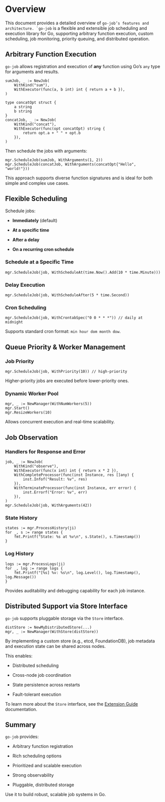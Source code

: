 # Overview

This document provides a detailed overview of `` go-job’s features and architecture. `go-job `` is a flexible and extensible job scheduling and execution library for Go, supporting arbitrary function execution, custom scheduling, job monitoring, priority queuing, and distributed operation.

## Arbitrary Function Execution

`go-job` allows registration and execution of **any** function using Go’s `any` type for arguments and results.

    sumJob, _ := NewJob(
        WithKind("sum"),
        WithExecutor(func(a, b int) int { return a + b }),
    )

    type concatOpt struct {
        a string
        b string
    }
    concatJob, _ := NewJob(
        WithKind("concat"),
        WithExecutor(func(opt concatOpt) string {
            return opt.a + " " + opt.b
        }),
    )

Then schedule the jobs with arguments:

    mgr.ScheduleJob(sumJob, WithArguments(1, 2))
    mgr.ScheduleJob(concatJob, WithArguments(concatOpt{"Hello", "world!"}))

This approach supports diverse function signatures and is ideal for both simple and complex use cases.

## Flexible Scheduling

Schedule jobs:

- **Immediately** (default)

- **At a specific time**

- **After a delay**

- **On a recurring cron schedule**

### Schedule at a Specific Time

    mgr.ScheduleJob(job, WithScheduleAt(time.Now().Add(10 * time.Minute)))

### Delay Execution

    mgr.ScheduleJob(job, WithScheduleAfter(5 * time.Second))

### Cron Scheduling

    mgr.ScheduleJob(job, WithCrontabSpec("0 0 * * *")) // daily at midnight

Supports standard cron format: `min hour dom month dow`.

## Queue Priority & Worker Management

### Job Priority

    mgr.ScheduleJob(job, WithPriority(10)) // high-priority

Higher-priority jobs are executed before lower-priority ones.

### Dynamic Worker Pool

    mgr, _ := NewManager(WithNumWorkers(5))
    mgr.Start()
    mgr.ResizeWorkers(10)

Allows concurrent execution and real-time scalability.

## Job Observation

### Handlers for Response and Error

    job, _ := NewJob(
        WithKind("observe"),
        WithExecutor(func(x int) int { return x * 2 }),
        WithCompleteProcessor(func(inst Instance, res []any) {
            inst.Infof("Result: %v", res)
        }),
        WithTerminateProcessor(func(inst Instance, err error) {
            inst.Errorf("Error: %v", err)
        }),
    )
    mgr.ScheduleJob(job, WithArguments(42))

### State History

    states := mgr.ProcessHistory(ji)
    for _, s := range states {
        fmt.Printf("State: %s at %v\n", s.State(), s.Timestamp())
    }

### Log History

    logs := mgr.ProcessLogs(ji)
    for _, log := range logs {
        fmt.Printf("[%s] %v: %s\n", log.Level(), log.Timestamp(), log.Message())
    }

Provides auditability and debugging capability for each job instance.

## Distributed Support via Store Interface

`go-job` supports pluggable storage via the `Store` interface.

    distStore := NewMyDistributedStore(...)
    mgr, _ := NewManager(WithStore(distStore))

By implementing a custom store (e.g., etcd, FoundationDB), job metadata and execution state can be shared across nodes.

This enables:

- Distributed scheduling

- Cross-node job coordination

- State persistence across restarts

- Fault-tolerant execution

To learn more about the `Store` interface, see the [Extension Guide ](plugin-guide.md) documentation.

## Summary

`go-job` provides:

- Arbitrary function registration

- Rich scheduling options

- Prioritized and scalable execution

- Strong observability

- Pluggable, distributed storage

Use it to build robust, scalable job systems in Go.
